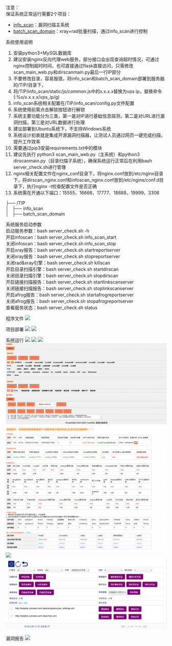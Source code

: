 注意：<br>
保证系统正常运行需要2个项目：<br>
- [info_scan](https://github.com/huan-cdm/info_scan)：漏洞扫描主系统<br>
- [batch_scan_domain](https://github.com/huan-cdm/batch_scan_domain)：xray+rad批量扫描，通过info_scan进行控制<br>

系统使用说明<br>
1. 安装python3+MySQL数据库<br>
2. 建议安装nginx反向代理web服务，部分接口会出现查询超时情况，可通过nginx控制超时时间，也可直接通过flask直接访问，只需修改scan_main_web.py和dirscanmain.py最后一行IP部分<br>
3. 不要修改目录，容易报错，将info_scan和batch_scan_domain部署到服务器的/TIP/目录下，<br>
4. 将/TIP/info_scan/static/js/common.js中的x.x.x.x替换为vps ip，替换命令(:%s/x.x.x.x/vps_ip/g)
5. info_scan系统相关配置在/TIP/info_scan/config.py文件配置<br>
6. 系统使用前需点击解锁按钮进行解锁<br>
7. 系统主要功能分为三类，第一是对IP进行基础信息探测，第二是对URL进行漏洞扫描，第三是对URL数据进行处理<br>
8. 建议部署到Ubuntu系统下，不支持Windows系统<br>
9. 系统设计初衷就是集成开源漏洞扫描器，让测试人员通过网页一键完成扫描，提升工作效率<br>
10. 需要通过pip3安装requirements.txt中的模块<br>
11. 建议先执行 python3 scan_main_web.py（主系统）和python3 dirscanmain.py（目录扫描子系统），确保系统运行正常后在利用bash server_check.sh进行管理<br>
12. nginx相关配置文件在nginx_conf目录下，将nginx.conf放到/etc/nginx目录下，将dirscan_nginx.conf和infoscan_nginx.conf放到/etc/nginx/conf.d目录下，执行nginx -t检查配置文件是否正确<br>
13. 系统需在开通以下端口：15555、16666、17777、18888、19999、3306<br>

├── /TIP<br>
│   ├── info_scan<br>
│   ├── batch_scan_domain<br>

系统服务启动参数 <br>
启动服务参数：bash server_check.sh -h <br>
开启infoscan：bash server_check.sh info_scan_start <br>
关闭infoscan：bash server_check.sh info_scan_stop <br>
开启xray报告：bash server_check.sh startreportserver <br>
关闭xray报告：bash server_check.sh stopreportserver <br>
关闭rad&xray引擎：bash server_check.sh killscan <br>
开启目录扫描引擎：bash server_check.sh startdirscan <br>
关闭目录扫描引擎：bash server_check.sh stopdirscan <br>
开启链接扫描报告：bash server_check.sh startlinkscanserver <br>
关闭链接扫描报告：bash server_check.sh stoplinkscanserver <br>
开启afrog报告：bash server_check.sh startafrogreportserver<br>
关闭afrog报告：bash server_check.sh stopafrogreportserver<br>
查看服务状态：bash server_check.sh status <br>

程序文件
<img src="https://raw.githubusercontent.com/huan-cdm/info_scan/main/images/pic33.png"  />

项目部署
<img src="https://raw.githubusercontent.com/huan-cdm/info_scan/main/images/project.png"  />
<img src="https://raw.githubusercontent.com/huan-cdm/info_scan/main/images/startproject.jpg"  />

系统运行
<img src="https://raw.githubusercontent.com/huan-cdm/info_scan/main/images/pic3.jpg"  />
<img src="https://raw.githubusercontent.com/huan-cdm/info_scan/main/images/pic4.jpg"  />
<img src="https://raw.githubusercontent.com/huan-cdm/info_scan/main/images/pic2.png"  />
<img src="https://raw.githubusercontent.com/huan-cdm/info_scan/main/images/zhankai.png"  />
<img src="https://raw.githubusercontent.com/huan-cdm/info_scan/main/images/service.png"  />
<img src="https://raw.githubusercontent.com/huan-cdm/info_scan/main/images/pic22.png"  />
<img src="https://raw.githubusercontent.com/huan-cdm/info_scan/main/images/dirscanpic.jpg"  />

漏洞报告
<img src="https://raw.githubusercontent.com/huan-cdm/info_scan/main/images/report.png"  /><br><br>